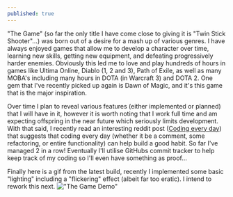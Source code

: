 ```yaml
---
published: true
---
```



"The Game" (so far the only title I have come close to giving it is "Twin Stick Shooter"...) was born out of a desire for a mash up of various genres. I have always enjoyed games that allow me to develop a character over time, learning new skills, getting new equipment, and defeating progressively harder enemies. Obviously this led me to love and play hundreds of hours in games like Ultima Online, Diablo (1, 2 and 3), Path of Exile, as well as many MOBA's including many hours in DOTA (in Warcraft 3) and DOTA 2. One gem that I've recently picked up again is Dawn of Magic, and it's this game that is the major inspiration.

Over time I plan to reveal various features (either implemented or planned) that I will have in it, however it is worth noting that I work full time and am expecting offspring in the near future which seriously limits development. With that said, I recently read an interesting reddit post ([Coding every day](http://www.reddit.com/r/gamedev/comments/37i77h/ive_been_writing_mostly_game_code_for_365_days/)) that suggests that coding every day (whether it be a comment, some refactoring, or entire functionality) can help build a good habit. So far I've managed 2 in a row! Eventually I'll utilise GitHubs commit tracker to help keep track of my coding so I'll even have something as proof...

Finally here is a gif from the latest build, recently I implemented some basic "lighting" including a "flickering" effect (albeit far too eratic). I intend to rework this next.
!["The Game Demo"](https://cloud.githubusercontent.com/assets/7096450/7877237/d8a51310-062b-11e5-9736-986a32190717.gif)
